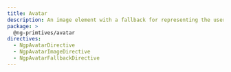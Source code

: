 ```yaml
---
title: Avatar
description: An image element with a fallback for representing the user.
package: >
  @ng-primtives/avatar
directives:
  - NgpAvatarDirective
  - NgpAvatarImageDirective
  - NgpAvatarFallbackDirective
---
```


